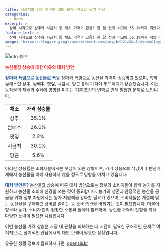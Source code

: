 ```yaml
---
title: 시금치와 상추 장마에 30% 올라‥채소값 들썩 현상
categories:
  - News
excerpt: >
  장마 시작으로 상추와 시금치 등 채소 가격이 급등! 한 달 전과 비교해 35.1%까지 뛰었다. 식당과 반찬가게에서 농산물 부담으로 사용 자제하는 사례도 발생. 전체적으로 여름철 농산물값 폭등은 매년 반복되고 있으며, 올해는 생산 감소로 가격 상승 우려.
feature_text: >
  장마 시작으로 상추와 시금치 등 채소 가격이 급등! 한 달 전과 비교해 35.1%까지 뛰었다. 식당과 반찬가게에서 농산물 부담으로 사용 자제하는 사례도 발생. 전체적으로 여름철 농산물값 폭등은 매년 반복되고 있으며, 올해는 생산 감소로 가격 상승 우려.
image: 'https://blogger.googleusercontent.com/img/b/R29vZ2xl/AVvXsEixyZcFfHzMRdzZMjFBmAUKJYCLCGyLL1o632UiGVXcaFdKo_bkvkuCioo0uUKlGfBVcT3P84aROyZIXSBEx3Aw5nCQ3pTgDom1WDC4m8eifvWiAmWEEVb4x6G_l8C0QH225ldMjyaFvpxGEBGNO37VmDTDMHGhJPq73UglMfDca1-0aw/s1600/blogspot.png'
---
```


<p><img src="https://blogger.googleusercontent.com/img/b/R29vZ2xl/AVvXsEixyZcFfHzMRdzZMjFBmAUKJYCLCGyLL1o632UiGVXcaFdKo_bkvkuCioo0uUKlGfBVcT3P84aROyZIXSBEx3Aw5nCQ3pTgDom1WDC4m8eifvWiAmWEEVb4x6G_l8C0QH225ldMjyaFvpxGEBGNO37VmDTDMHGhJPq73UglMfDca1-0aw/s1600/blogspot.png" alt="info 속보" /></p>

<p><b><span style="color: #ee2323;">농산물값 상승에 대한 이유와 대처 방안</span></b></p>

<p><b><span style="color: #1a5490;">장마와 폭염으로 농산물값 폭등</span></b>
장마와 폭염으로 농산물 가격이 상승하고 있으며, 특히 쌈채소인 상추, 쌈배추, 깻잎, 시금치, 당근 등의 가격이 두드러지게 상승했습니다. 이는 농작물의 재배와 수확에 영향을 미치는 기후 조건의 변화로 인해 발생한 문제로 보입니다.</p>

<table>
  <tr>
    <td style="text-align: center; height: 17px;"><b>채소</b></td>
    <td style="text-align: center; height: 17px;"><b>가격 상승률</b></td>
  </tr>
  <tr>
    <td style="text-align: center; height: 17px;">상추</td>
    <td style="text-align: center; height: 17px;">35.1%</td>
  </tr>
  <tr>
    <td style="text-align: center; height: 17px;">쌈배추</td>
    <td style="text-align: center; height: 17px;">26.0%</td>
  </tr>
  <tr>
    <td style="text-align: center; height: 17px;">깻잎</td>
    <td style="text-align: center; height: 17px;">2.2%</td>
  </tr>
  <tr>
    <td style="text-align: center; height: 17px;">시금치</td>
    <td style="text-align: center; height: 17px;">30.1%</td>
  </tr>
  <tr>
    <td style="text-align: center; height: 17px;">당근</td>
    <td style="text-align: center; height: 17px;">5.6%</td>
  </tr>
</table>

<p>이러한 상승률은 소비자들에게는 부담이 되는 상황이며, 가격 상승으로 식당이나 반찬가게에서 농산물을 아예 사용하지 않을 정도로 영향을 미치고 있습니다.</p>

<p><b><span style="color: #1a5490;">대처 방안은?</span></b>
농산물값 상승에 따른 대처 방안으로는 정부와 소비자들이 함께 농가를 지원하고 농산물 소비에 신경을 쓰는 것이 중요합니다. 농가의 생존과 안정적인 농산물 공급을 위해 정부 차원에서는 농가 지원책을 강화할 필요가 있으며, 소비자들은 계절에 맞는 농산물을 구매하고 낭비를 줄이는 등 소비 습관을 바꿔가는 것이 필요합니다. 더불어 정부와 농가, 소비자 간의 원활한 소통과 협력이 필요하며, 농산물 가격의 안정을 위해 다양한 노력이 필요한 시점입니다.</p>

<p>이번 농산물 가격 상승은 시장 내 균형을 회복하는 데 시간이 필요한 구조적인 문제로 여겨지므로, 장기적인 관점에서의 대안 모색이 필요한 상황입니다.</p>
유용한 생활 정보가 필요하시다면, <a href="https://opensis.kr" rel="dofollow">opensis.kr</a>


